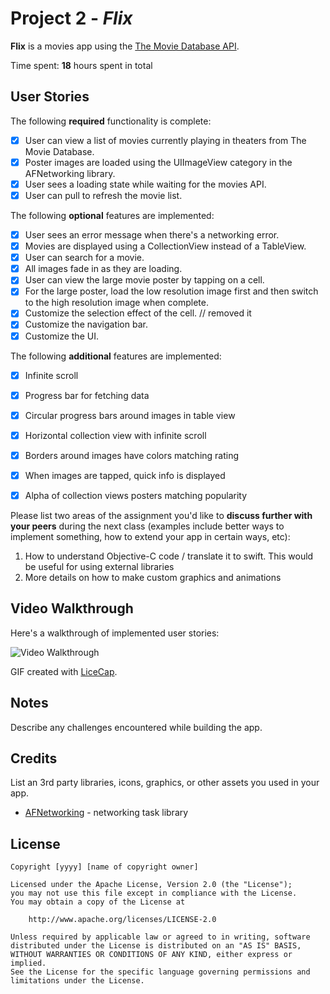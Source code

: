 # Project 2 - *Flix*

**Flix** is a movies app using the [The Movie Database API](http://docs.themoviedb.apiary.io/#).

Time spent: **18** hours spent in total

## User Stories

The following **required** functionality is complete:

- [x] User can view a list of movies currently playing in theaters from The Movie Database.
- [x] Poster images are loaded using the UIImageView category in the AFNetworking library.
- [x] User sees a loading state while waiting for the movies API.
- [x] User can pull to refresh the movie list.

The following **optional** features are implemented:

- [x] User sees an error message when there's a networking error.
- [x] Movies are displayed using a CollectionView instead of a TableView.
- [x] User can search for a movie.
- [x] All images fade in as they are loading.
- [x] User can view the large movie poster by tapping on a cell.
- [x] For the large poster, load the low resolution image first and then switch to the high resolution image when complete.
- [x] Customize the selection effect of the cell. // removed it
- [x] Customize the navigation bar.
- [x] Customize the UI.

The following **additional** features are implemented:

- [x] Infinite scroll
- [x] Progress bar for fetching data
- [x] Circular progress bars around images in table view
- [x] Horizontal collection view with infinite scroll
- [x] Borders around images have colors matching rating
- [x] When images are tapped, quick info is displayed
- [x] Alpha of collection views posters matching popularity


Please list two areas of the assignment you'd like to **discuss further with your peers** during the next class (examples include better ways to implement something, how to extend your app in certain ways, etc):

1. How to understand Objective-C code / translate it to swift. This would be useful for using external libraries
2. More details on how to make custom graphics and animations

## Video Walkthrough

Here's a walkthrough of implemented user stories:

<img src='http://i.imgur.com/EajESHN.gifv' title='Video Walkthrough' width='' alt='Video Walkthrough' />

GIF created with [LiceCap](http://www.cockos.com/licecap/).

## Notes

Describe any challenges encountered while building the app.

## Credits

List an 3rd party libraries, icons, graphics, or other assets you used in your app.

- [AFNetworking](https://github.com/AFNetworking/AFNetworking) - networking task library

## License

    Copyright [yyyy] [name of copyright owner]

    Licensed under the Apache License, Version 2.0 (the "License");
    you may not use this file except in compliance with the License.
    You may obtain a copy of the License at

        http://www.apache.org/licenses/LICENSE-2.0

    Unless required by applicable law or agreed to in writing, software
    distributed under the License is distributed on an "AS IS" BASIS,
    WITHOUT WARRANTIES OR CONDITIONS OF ANY KIND, either express or implied.
    See the License for the specific language governing permissions and
    limitations under the License.
